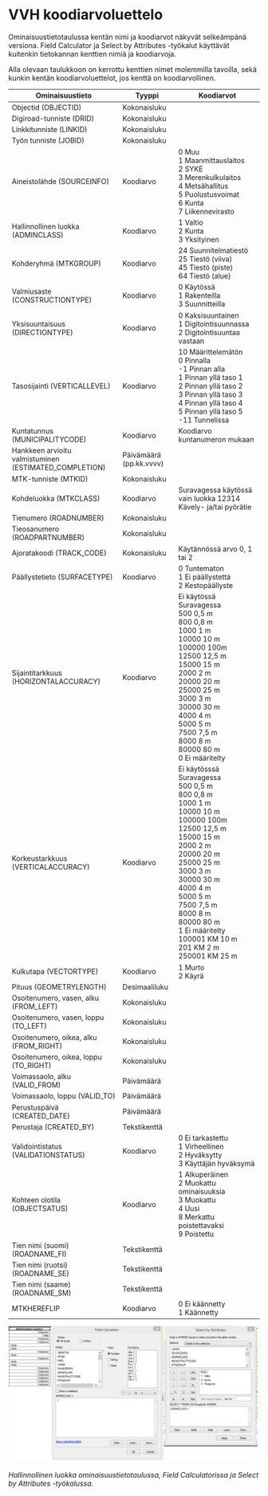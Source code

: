 VVH koodiarvoluettelo
=========================================

Ominaisuustietotaulussa kent&auml;n nimi ja koodiarvot n&auml;kyv&auml;t selke&auml;mp&auml;n&auml; versiona. Field Calculator ja Select by Attributes -ty&ouml;kalut k&auml;ytt&auml;v&auml;t kuitenkin tietokannan kenttien nimi&auml; ja koodiarvoja. 

Alla olevaan taulukkoon on kerrottu kenttien nimet molemmilla tavoilla, sek&auml; kunkin kent&auml;n koodiarvoluettelot, jos kentt&auml; on koodiarvollinen.


|Ominaisuustieto|Tyyppi|Koodiarvot|
|---------------|------|-----------|
|Objectid (OBJECTID)|Kokonaisluku||
|Digiroad-tunniste (DRID)|Kokonaisluku||
|Linkkitunniste (LINKID)|Kokonaisluku||
|Ty&ouml;n tunniste (JOBID)|Kokonaisluku||
|Aineistol&auml;hde (SOURCEINFO)|Koodiarvo|0 Muu<BR>1 Maanmittauslaitos<BR>2 SYKE<BR>3 Merenkulkulaitos<BR>4 Mets&auml;hallitus<BR>5 Puolustusvoimat<BR>6 Kunta<BR>7 Liikennevirasto|
|Hallinnollinen luokka (ADMINCLASS)|Koodiarvo|1 Valtio<BR>2 Kunta<BR>3 Yksityinen|
|Kohderyhm&auml; (MTKGROUP)|Koodiarvo|24 Suunnitelmatiest&ouml;<BR>25 Tiest&ouml; (viiva)<BR>45 Tiest&ouml; (piste)<BR>64 Tiest&ouml; (alue)|
|Valmiusaste (CONSTRUCTIONTYPE)|Koodiarvo|0 K&auml;yt&ouml;ss&auml;<BR>1 Rakenteilla<BR>3 Suunnitteilla|
|Yksisuuntaisuus (DIRECTIONTYPE)|Koodiarvo|0 Kaksisuuntainen<BR>1 Digitointisuunnassa<BR>2 Digitointisuuntaa vastaan|
|Tasosijainti (VERTICALLEVEL)|Koodiarvo|10 M&auml;&auml;rittelem&auml;t&ouml;n<BR>0 Pinnalla<BR>-1 Pinnan alla<BR>1 Pinnan yll&auml; taso 1<BR>2 Pinnan yll&auml; taso 2<BR>3 Pinnan yll&auml; taso 3<BR>4 Pinnan yll&auml; taso 4<BR>5 Pinnan yll&auml; taso 5<BR>-11 Tunnelissa|
|Kuntatunnus (MUNICIPALITYCODE)|Koodiarvo|Koodiarvo kuntanumeron mukaan|
|Hankkeen arvioitu valmistuminen (ESTIMATED_COMPLETION)|P&auml;iv&auml;m&auml;&auml;r&auml; (pp.kk.vvvv)||
|MTK-tunniste (MTKID)|Kokonaisluku||
|Kohdeluokka (MTKCLASS)|Koodiarvo|Suravagessa k&auml;yt&ouml;ss&auml; vain luokka 12314 K&auml;vely- ja/tai py&ouml;r&auml;tie<BR>|
|Tienumero (ROADNUMBER)|Kokonaisluku||
|Tieosanumero (ROADPARTNUMBER)|Kokonaisluku||
|Ajoratakoodi (TRACK_CODE)|Kokonaisluku|K&auml;yt&auml;nn&ouml;ss&auml; arvo 0, 1 tai 2|
|P&auml;&auml;llystetieto (SURFACETYPE)|Koodiarvo|0 Tuntematon<BR>1 Ei p&auml;&auml;llystett&auml;<BR>2 Kestop&auml;&auml;llyste|
|Sijaintitarkkuus (HORIZONTALACCURACY)|Koodiarvo|Ei k&auml;yt&ouml;ss&auml; Suravagessa<BR>500 0,5 m<BR>800 0,8 m<BR>1000 1 m<BR>10000 10 m<BR>100000 100m<BR>12500 12,5 m<BR>15000 15 m<BR>2000 2 m<BR>20000 20 m<BR>25000 25 m<BR>3000 3 m<BR>30000 30 m<BR>4000 4 m<BR>5000 5 m<BR>7500 7,5 m<BR>8000 8 m<BR>80000 80 m<BR>0 Ei m&auml;&auml;ritelty|
|Korkeustarkkuus (VERTICALACCURACY)|Koodiarvo|Ei k&auml;yt&ouml;sss&auml; Suravagessa<BR>500 0,5 m<BR>800 0,8 m<BR>1000 1 m<BR>10000 10 m<BR>100000 100m<BR>12500 12,5 m<BR>15000 15 m<BR>2000 2 m<BR>20000 20 m<BR>25000 25 m<BR>3000 3 m<BR>30000 30 m<BR>4000 4 m<BR>5000 5 m<BR>7500 7,5 m<BR>8000 8 m<BR>80000 80 m<BR>1 Ei m&auml;&auml;ritelty<BR>100001 KM 10 m<BR>201 KM 2 m<BR>250001 KM 25 m|
|Kulkutapa (VECTORTYPE)|Koodiarvo|1 Murto<BR>2 K&auml;yr&auml;|
|Pituus (GEOMETRYLENGTH)|Desimaaliluku||
|Osoitenumero, vasen, alku (FROM_LEFT)|Kokonaisluku||
|Osoitenumero, vasen, loppu (TO_LEFT)|Kokonaisluku||
|Osoitenumero, oikea, alku (FROM_RIGHT)|Kokonaisluku||
|Osoitenumero, oikea, loppu (TO_RIGHT)|Kokonaisluku||
|Voimassaolo, alku (VALID_FROM)|P&auml;iv&auml;m&auml;&auml;r&auml;||
|Voimassaolo, loppu (VALID_TO)|P&auml;iv&auml;m&auml;&auml;r&auml;||
|Perustusp&auml;iv&auml; (CREATED_DATE)|P&auml;iv&auml;m&auml;&auml;r&auml;||
|Perustaja (CREATED_BY)|Tekstikentt&auml;||
|Validointistatus (VALIDATIONSTATUS)|Koodiarvo|0 Ei tarkastettu<BR>1 Virheellinen<BR>2 Hyv&auml;ksytty<BR>3 K&auml;ytt&auml;j&auml;n hyv&auml;ksym&auml;|
|Kohteen olotila (OBJECTSATUS)|Koodiarvo|1 Alkuper&auml;inen<BR>2 Muokattu ominaisuuksia<BR>3 Muokattu<BR>4 Uusi<BR>8 Merkattu poistettavaksi<BR>9 Poistettu|
|Tien nimi (suomi) (ROADNAME_FI)|Tekstikentt&auml;||
|Tien nimi (ruotsi) (ROADNAME_SE)|Tekstikentt&auml;||
|Tien nimi (saame) (ROADNAME_SM)|Tekstikentt&auml;||
|MTKHEREFLIP|Koodiarvo|0 Ei k&auml;&auml;nnetty<BR>1 K&auml;&auml;nnetty|

![Koodiarvot](k55.png)

_Hallinnollinen luokka ominaisuustietotaulussa, Field Calculatorissa ja Select by Attributes -ty&ouml;kalussa._
